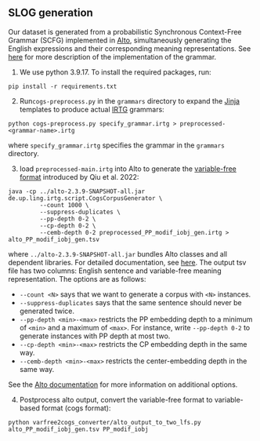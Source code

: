 ## SLOG generation
Our dataset is generated from a probabilistic Synchronous Context-Free Grammar (SCFG) implemented in [Alto](https://github.com/coli-saar/alto), simultaneously generating the English expressions and their corresponding meaning representations. See [here](https://github.com/bingzhilee/SLOG/wiki/Reimplementation-of-the-COGS-grammar-for-Alto) for more description of the implementation of the grammar. 
1. We use python 3.9.17. To install the required packages, run:
```
pip install -r requirements.txt
```

2. Run`cogs-preprocess.py` in the `grammars` directory to expand the [Jinja](https://palletsprojects.com/p/jinja/) templates to produce actual [IRTG](https://github.com/coli-saar/alto/wiki/GettingStarted) grammars:

```
python cogs-preprocess.py specify_grammar.irtg > preprocessed-<grammar-name>.irtg
```
where `specify_grammar.irtg` specifies the grammar in the `grammars` directory.

3. load `preprocessed-main.irtg` into Alto to generate the [variable-free format](https://github.com/google-research/language/tree/master/language/compgen/csl) introduced by Qiu et al. 2022: 
```
java -cp ../alto-2.3.9-SNAPSHOT-all.jar de.up.ling.irtg.script.CogsCorpusGenerator \
         --count 1000 \
         --suppress-duplicates \
         --pp-depth 0-2 \
         --cp-depth 0-2 \
         --cemb-depth 0-2 preprocessed_PP_modif_iobj_gen.irtg > alto_PP_modif_iobj_gen.tsv

```
where `../alto-2.3.9-SNAPSHOT-all.jar` bundles Alto classes and all dependent libraries. For detailed documentation, see [here](https://github.com/bingzhilee/SLOG/wiki/Alto-source-code). The output tsv file has two columns: English sentence and variable-free meaning representation. The options are as follows:
- `--count <N>` says that we want to generate a corpus with `<N>` instances.
- `--suppress-duplicates` says that the same sentence should never be generated twice. 
- `--pp-depth <min>-<max>` restricts the PP embedding depth to a minimum of `<min>` and a maximum of `<max>`. For instance, write `--pp-depth 0-2` to generate instances with PP depth at most two.
- `--cp-depth <min>-<max>` restricts the CP embedding depth in the same way. 
- `--cemb-depth <min>-<max>` restricts the center-embedding depth in the same way.

See the [Alto documentation](https://github.com/coli-saar/alto/wiki/Generating-a-COGS-corpus) for more information on additional options. 

4. Postprocess alto output, convert the variable-free format to variable-based format (cogs format):
```
python varfree2cogs_converter/alto_output_to_two_lfs.py alto_PP_modif_iobj_gen.tsv PP_modif_iobj
```
